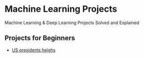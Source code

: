 # Machine Learning Projects 
Machine Learning &amp; Deep Learning Projects Solved and Explained

## Projects for Beginners
- [US presidents heighs](US-presidents-heights)

